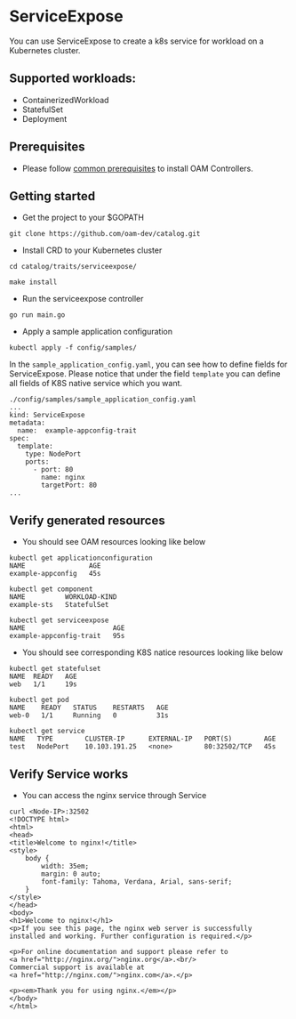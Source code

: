 # ServiceExpose
You can use ServiceExpose to create a k8s service for workload on a Kubernetes cluster.

## Supported workloads:
- ContainerizedWorkload
- StatefulSet
- Deployment

## Prerequisites
- Please follow [common prerequisites](../../README.md) to install OAM Controllers.

## Getting started
- Get the project to your $GOPATH
```
git clone https://github.com/oam-dev/catalog.git
```
- Install CRD to your Kubernetes cluster
```
cd catalog/traits/serviceexpose/

make install
```
- Run the serviceexpose controller
```
go run main.go
```
- Apply a sample application configuration
```
kubectl apply -f config/samples/
```
In the `sample_application_config.yaml`, you can see how to define fields for ServiceExpose. Please notice that under the field `template` you can define all fields of K8S native service which you want. 
```
./config/samples/sample_application_config.yaml
...
kind: ServiceExpose
metadata:
  name:  example-appconfig-trait
spec:
  template:
    type: NodePort
    ports:
      - port: 80
        name: nginx
        targetPort: 80
...
```

## Verify generated resources
- You should see OAM resources looking like below
```
kubectl get applicationconfiguration
NAME                AGE
example-appconfig   45s
```
```
kubectl get component
NAME          WORKLOAD-KIND
example-sts   StatefulSet
```
```
kubectl get serviceexpose
NAME                      AGE
example-appconfig-trait   95s
```
- You should see corresponding K8S natice resources looking like below
```
kubectl get statefulset
NAME  READY   AGE
web   1/1     19s
```
```
kubectl get pod
NAME    READY   STATUS    RESTARTS   AGE
web-0   1/1     Running   0          31s
```
```
kubectl get service
NAME   TYPE        CLUSTER-IP      EXTERNAL-IP   PORT(S)        AGE
test   NodePort    10.103.191.25   <none>        80:32502/TCP   45s
```

## Verify Service works
- You can access the nginx service through Service
```
curl <Node-IP>:32502
<!DOCTYPE html>
<html>
<head>
<title>Welcome to nginx!</title>
<style>
    body {
        width: 35em;
        margin: 0 auto;
        font-family: Tahoma, Verdana, Arial, sans-serif;
    }
</style>
</head>
<body>
<h1>Welcome to nginx!</h1>
<p>If you see this page, the nginx web server is successfully installed and working. Further configuration is required.</p>

<p>For online documentation and support please refer to
<a href="http://nginx.org/">nginx.org</a>.<br/>
Commercial support is available at
<a href="http://nginx.com/">nginx.com</a>.</p>

<p><em>Thank you for using nginx.</em></p>
</body>
</html>
```
